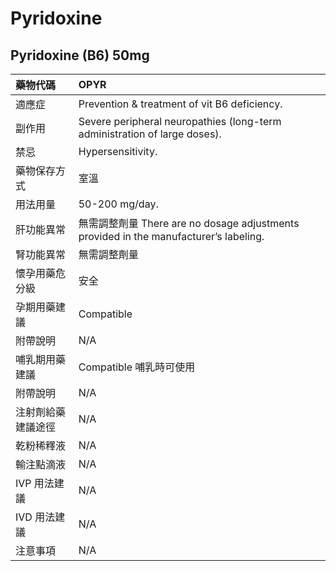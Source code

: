 # Pyridoxine

## Pyridoxine \(B6\) 50mg

| 藥物代碼 | OPYR |
| :--- | :--- |
| 適應症 | Prevention & treatment of vit B6 deficiency. |
| 副作用 | Severe peripheral neuropathies \(long-term administration of large doses\). |
| 禁忌 | Hypersensitivity. |
| 藥物保存方式 | 室溫 |
| 用法用量 | 50-200 mg/day. |
| 肝功能異常 | 無需調整劑量  There are no dosage adjustments provided in the manufacturer’s labeling. |
| 腎功能異常 | 無需調整劑量 |
| 懷孕用藥危分級 | 安全 |
| 孕期用藥建議 | Compatible |
| 附帶說明 | N/A |
| 哺乳期用藥建議 | Compatible 哺乳時可使用 |
| 附帶說明 | N/A |
| 注射劑給藥建議途徑 | N/A |
| 乾粉稀釋液 | N/A |
| 輸注點滴液 | N/A |
| IVP 用法建議 | N/A |
| IVD 用法建議 | N/A |
| 注意事項 | N/A |

